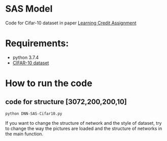# SAS Model
Code for Cifar-10 dataset in paper [Learning Credit Assignment](https://arxiv.org/abs/2001.03354)
# Requirements:
* python 3.7.4
* [CIFAR-10 dataset](https://www.cs.toronto.edu/~kriz/cifar.html)
# How to run the code
## code for structure [3072,200,200,10] 
`
python DNN-SAS-Cifar10.py
`

If you want to change the structure of network and the style of dataset, try to change the way the pictures are loaded and the structure of networks in the main function.
